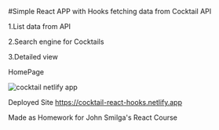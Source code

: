 #Simple React APP with Hooks fetching data from Cocktail API

1.List data from API

2.Search engine for Cocktails

3.Detailed view

HomePage

![cocktail netlify app](https://user-images.githubusercontent.com/83955254/143498459-cbbf19d3-84b0-48be-b578-2c387f325b9c.png)

Deployed Site
https://cocktail-react-hooks.netlify.app


Made as Homework for John Smilga's React Course
